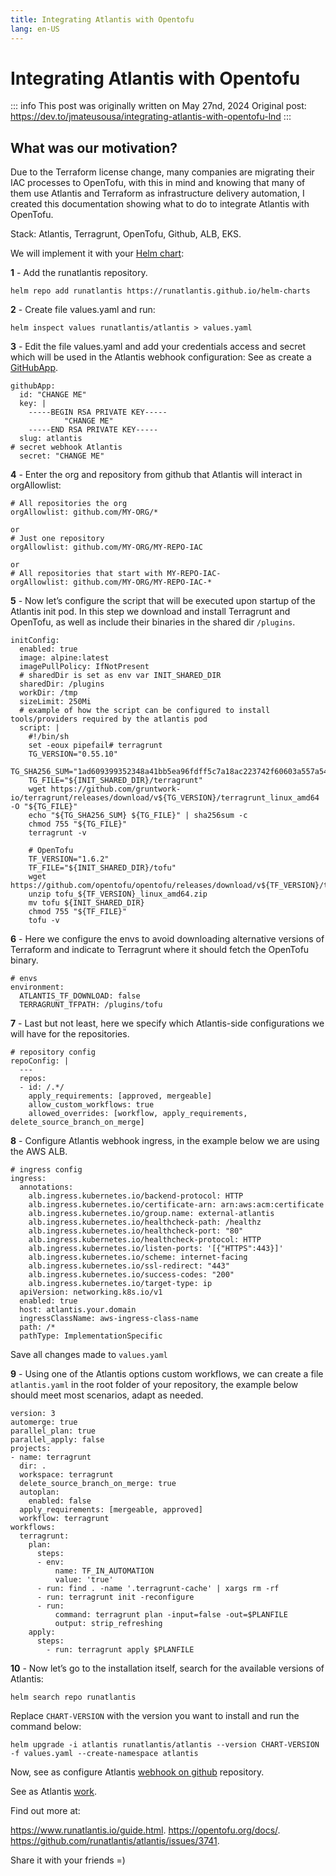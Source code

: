```yaml
---
title: Integrating Atlantis with Opentofu
lang: en-US
---
```


# Integrating Atlantis with Opentofu

::: info
This post was originally written on May 27nd, 2024
Original post: <https://dev.to/jmateusousa/integrating-atlantis-with-opentofu-lnd>
:::

## What was our motivation?

Due to the Terraform license change, many companies are migrating their IAC processes to OpenTofu, with this in mind and knowing that many of them use Atlantis and Terraform as infrastructure delivery automation, I created this documentation showing what to do to integrate Atlantis with OpenTofu.

Stack: Atlantis, Terragrunt, OpenTofu, Github, ALB, EKS.

We will implement it with your [Helm chart](https://www.runatlantis.io/docs/deployment.html#kubernetes-helm-chart):

**1** - Add the runatlantis repository.
```
helm repo add runatlantis https://runatlantis.github.io/helm-charts
```
**2** - Create file values.yaml and run:
```
helm inspect values runatlantis/atlantis > values.yaml
```
**3** - Edit the file values.yaml and add your credentials access and secret which will be used in the Atlantis webhook configuration:
See as create a [GitHubApp](https://docs.github.com/pt/apps/creating-github-apps/about-creating-github-apps).

```
githubApp:
  id: "CHANGE ME"
  key: |
    -----BEGIN RSA PRIVATE KEY-----
            "CHANGE ME"
    -----END RSA PRIVATE KEY-----
  slug: atlantis
# secret webhook Atlantis
  secret: "CHANGE ME"
```
**4** - Enter the org and repository from github that Atlantis will interact in orgAllowlist:
```
# All repositories the org
orgAllowlist: github.com/MY-ORG/*

or
# Just one repository
orgAllowlist: github.com/MY-ORG/MY-REPO-IAC

or
# All repositories that start with MY-REPO-IAC-
orgAllowlist: github.com/MY-ORG/MY-REPO-IAC-*
```
**5** - Now let’s configure the script that will be executed upon startup of the Atlantis init pod. In this step we download and install Terragrunt and OpenTofu, as well as include their binaries in the shared dir ```/plugins```.
```
initConfig:
  enabled: true
  image: alpine:latest
  imagePullPolicy: IfNotPresent
  # sharedDir is set as env var INIT_SHARED_DIR
  sharedDir: /plugins
  workDir: /tmp
  sizeLimit: 250Mi
  # example of how the script can be configured to install tools/providers required by the atlantis pod
  script: |
    #!/bin/sh
    set -eoux pipefail# terragrunt
    TG_VERSION="0.55.10"
    TG_SHA256_SUM="1ad609399352348a41bb5ea96fdff5c7a18ac223742f60603a557a54fc8c6cff"
    TG_FILE="${INIT_SHARED_DIR}/terragrunt"
    wget https://github.com/gruntwork-io/terragrunt/releases/download/v${TG_VERSION}/terragrunt_linux_amd64 -O "${TG_FILE}"
    echo "${TG_SHA256_SUM} ${TG_FILE}" | sha256sum -c
    chmod 755 "${TG_FILE}"
    terragrunt -v

    # OpenTofu
    TF_VERSION="1.6.2"
    TF_FILE="${INIT_SHARED_DIR}/tofu"
    wget https://github.com/opentofu/opentofu/releases/download/v${TF_VERSION}/tofu_${TF_VERSION}_linux_amd64.zip
    unzip tofu_${TF_VERSION}_linux_amd64.zip
    mv tofu ${INIT_SHARED_DIR}
    chmod 755 "${TF_FILE}"
    tofu -v
```
**6** - Here we configure the envs to avoid downloading alternative versions of Terraform and indicate to Terragrunt where it should fetch the OpenTofu binary.
```
# envs
environment:
  ATLANTIS_TF_DOWNLOAD: false
  TERRAGRUNT_TFPATH: /plugins/tofu
```
**7** - Last but not least, here we specify which Atlantis-side configurations we will have for the repositories.
```
# repository config
repoConfig: |
  ---
  repos:
  - id: /.*/
    apply_requirements: [approved, mergeable]
    allow_custom_workflows: true
    allowed_overrides: [workflow, apply_requirements, delete_source_branch_on_merge]
```
**8** - Configure Atlantis webhook ingress, in the example below we are using the AWS ALB.
```
# ingress config
ingress:
  annotations:
    alb.ingress.kubernetes.io/backend-protocol: HTTP
    alb.ingress.kubernetes.io/certificate-arn: arn:aws:acm:certificate
    alb.ingress.kubernetes.io/group.name: external-atlantis
    alb.ingress.kubernetes.io/healthcheck-path: /healthz
    alb.ingress.kubernetes.io/healthcheck-port: "80"
    alb.ingress.kubernetes.io/healthcheck-protocol: HTTP
    alb.ingress.kubernetes.io/listen-ports: '[{"HTTPS":443}]'
    alb.ingress.kubernetes.io/scheme: internet-facing
    alb.ingress.kubernetes.io/ssl-redirect: "443"
    alb.ingress.kubernetes.io/success-codes: "200"
    alb.ingress.kubernetes.io/target-type: ip
  apiVersion: networking.k8s.io/v1
  enabled: true
  host: atlantis.your.domain
  ingressClassName: aws-ingress-class-name
  path: /*
  pathType: ImplementationSpecific
```
Save all changes made to ```values.yaml```

**9** - Using one of the Atlantis options custom workflows, we can create a file ```atlantis.yaml``` in the root folder of your repository, the example below should meet most scenarios, adapt as needed.
```
version: 3
automerge: true
parallel_plan: true
parallel_apply: false
projects:
- name: terragrunt
  dir: .
  workspace: terragrunt
  delete_source_branch_on_merge: true
  autoplan:
    enabled: false
  apply_requirements: [mergeable, approved]
  workflow: terragrunt
workflows:
  terragrunt:
    plan:
      steps:
      - env:
          name: TF_IN_AUTOMATION
          value: 'true'
      - run: find . -name '.terragrunt-cache' | xargs rm -rf
      - run: terragrunt init -reconfigure
      - run:
          command: terragrunt plan -input=false -out=$PLANFILE
          output: strip_refreshing
    apply:
      steps:
        - run: terragrunt apply $PLANFILE
```
**10** - Now let’s go to the installation itself, search for the available versions of Atlantis:
```
helm search repo runatlantis
```
Replace ```CHART-VERSION``` with the version you want to install and run the command below:

```
helm upgrade -i atlantis runatlantis/atlantis --version CHART-VERSION -f values.yaml --create-namespace atlantis
```

Now, see as configure Atlantis [webhook on github](../../docs/configuring-webhooks.md) repository.

See as Atlantis [work](../../docs/using-atlantis.md).

Find out more at:

https://www.runatlantis.io/guide.html.
https://opentofu.org/docs/.
https://github.com/runatlantis/atlantis/issues/3741.

Share it with your friends =)
